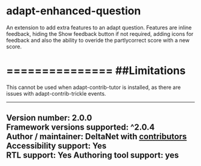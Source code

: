 adapt-enhanced-question
===============

An extension to add extra features to an adapt question. Features are inline feedback, hiding the Show feedback button if not required, adding icons for feedback and also the ability to overide the partlycorrect score with a new score.

===============
##Limitations
===============

This cannot be used when adapt-contrib-tutor is installed, as there are issues with adapt-contrib-trickle events.

----------------------------
**Version number:**  2.0.0     
**Framework versions supported:**  ^2.0.4    
**Author / maintainer:** DeltaNet with [contributors](https://github.com/deltanet/adapt-enhanced-question/graphs/contributors)     
**Accessibility support:** Yes  
**RTL support:** Yes
**Authoring tool support:** yes
----------------------------

